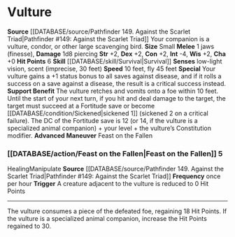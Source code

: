 ﻿---
burrow_speed: null
charisma: '+0'
climb_speed: null
constitution: '+2'
dexterity: '+2'
element: null
fly_speed: '45'
hp: '6'
id: '11'
intelligence: '-4'
land_speed: '10'
max_speed: '45'
name: Vulture
rarity: Common
rus_type_level: null
sense:
- low-light vision
- scent(imprecise
- 30 feet)
size: Small
skill:
- '[[DATABASE/skill/Survival|Survival]]'
source: '[[DATABASE/source/Pathfinder 149. Against the Scarlet Triad|Pathfinder #149:
  Against the Scarlet Triad]]'
speed:
- 10 feet
- fly 45 feet
strength: '+2'
strength_req: '2'
swim_speed: null
trait: null
type: Animal Companion
wisdom: '+2'

---
# Vulture

**Source** [[DATABASE/source/Pathfinder 149. Against the Scarlet Triad|Pathfinder #149: Against the Scarlet Triad]]
Your companion is a vulture, condor, or other large scavenging bird.
**Size** Small
**Melee** <span class="action-icon">1</span> jaws (finesse), **Damage** 1d8 piercing
**Str** +2, **Dex** +2, **Con** +2, **Int** -4, **Wis** +2, **Cha** +0
**Hit Points** 6
**Skill** [[DATABASE/skill/Survival|Survival]] 
**Senses** low-light vision, scent (imprecise, 30 feet)
**Speed** 10 feet, fly 45 feet
**Special** Your vulture gains a +1 status bonus to all saves against disease, and if it rolls a success on a save against a disease, the result is a critical success instead.
**Support Benefit** The vulture retches and vomits onto a foe within 10 feet. Until the start of your next turn, if you hit and deal damage to the target, the target must succeed at a Fortitude save or become [[DATABASE/condition/Sickened|sickened 1]] (sickened 2 on a critical failure). The DC of the Fortitude save is 12 (or 14, if the vulture is a specialized animal companion) + your level + the vulture’s Constitution modifier.
**Advanced Maneuver** Feast on the Fallen

### [[DATABASE/action/Feast on the Fallen|Feast on the Fallen]] <span class="action-icon">5</span>

<span class="item-trait">Healing</span><span class="item-trait">Manipulate</span>
**Source** [[DATABASE/source/Pathfinder 149. Against the Scarlet Triad|Pathfinder #149: Against the Scarlet Triad]]
**Frequency** once per hour
**Trigger** A creature adjacent to the vulture is reduced to 0 Hit Points

---
The vulture consumes a piece of the defeated foe, regaining 18 Hit Points. If the vulture is a specialized animal companion, increase the Hit Points regained to 30.
